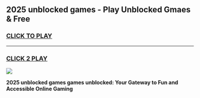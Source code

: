 
## 2025 unblocked games - Play Unblocked Gmaes & Free
<h3>
<a href="https://news.freeplayer.one?title=2025_unblocked_games&ref=23F">CLICK TO PLAY</a></h3>
<hr>

<h3>
<a href="https://news.freeplayer.one?title=2025_unblocked_games&ref=23F">CLICK 2 PLAY</a>
  
</h3>

<a href="https://news.freeplayer.one?title=2025_unblocked_games&ref=23F/"><img src="https://clearcache.store/games.png"></a>


**2025 unblocked games games unblocked: Your Gateway to Fun and Accessible Online Gaming**
